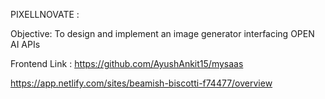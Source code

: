 PIXELLNOVATE  : 

Objective: To design and implement an image generator interfacing OPEN AI APIs


Frontend Link : https://github.com/AyushAnkit15/mysaas  

https://app.netlify.com/sites/beamish-biscotti-f74477/overview
